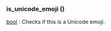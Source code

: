 ### is_unicode_emoji () [](https://discordpy.readthedocs.io/en/stable/api.html#discord.PartialEmoji.is_unicode_emoji)
[bool](https://docs.python.org/3/library/functions.html#bool) : Checks if this is a Unicode emoji.
